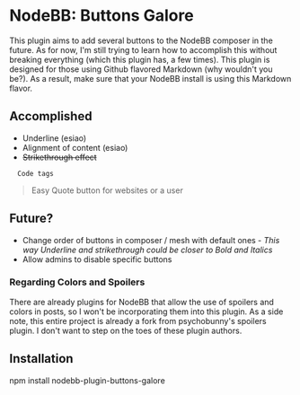# NodeBB: Buttons Galore

This plugin aims to add several buttons to the NodeBB composer in the future. As for now, I'm still trying to learn how to accomplish this without breaking everything (which this plugin has, a few times). This plugin is designed for those using Github flavored Markdown (why wouldn't you be?). As a result, make sure that your NodeBB install is using this Markdown flavor.


## Accomplished
* Underline (esiao)
* Alignment of content (esiao)
* ~~Strikethrough effect~~

```
  Code tags
  ```
  
> Easy Quote button for websites or a user
  

## Future? 
* Change order of buttons in composer / mesh with default ones - _This way Underline and strikethrough could be closer to Bold and Italics_
* Allow admins to disable specific buttons

### Regarding Colors and Spoilers
There are already plugins for NodeBB that allow the use of spoilers and colors in posts, so I won't be incorporating them into this plugin. As a side note, this entire project is already a fork from psychobunny's spoilers plugin. I don't want to step on the toes of these plugin authors.

## Installation

npm install nodebb-plugin-buttons-galore
